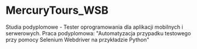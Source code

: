 # MercuryTours_WSB

Studia podyplomowe - Tester oprogramowania dla aplikacji mobilnych i serwerowych. Praca podyplomowa:  "Automatyzacja przypadku testowego przy pomocy Selenium Webdriver na przykładzie Python"

